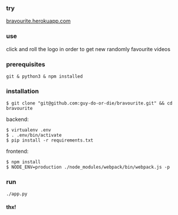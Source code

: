 ### try ###

[bravourite.herokuapp.com](http://bravourite.herokuapp.com "bravourite")


### use ###

click and roll the logo in order to get new randomly favourite videos


### prerequisites ###

`git & python3 & npm installed`


### installation ###

```
$ git clone "git@github.com:guy-do-or-die/bravourite.git" && cd bravourite
```

backend:

```
$ virtualenv .env
$ . .env/bin/activate
$ pip install -r requirements.txt
```

frontend:

```
$ npm install
$ NODE_ENV=production ./node_modules/webpack/bin/webpack.js -p
```


### run ###

`./app.py`


#### thx! ####
